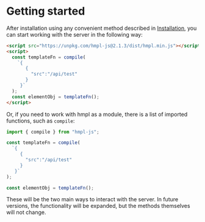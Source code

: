 # Getting started

After installation using any convenient method described in [Installation](/installation.md), you can start working with the server in the following way:

```html
<script src="https://unpkg.com/hmpl-js@2.1.3/dist/hmpl.min.js"></script>
<script>
  const templateFn = compile(
    `{ 
       {
         "src":"/api/test" 
       } 
     }`
  );
  const elementObj = templateFn();
</script>
```

Or, if you need to work with hmpl as a module, there is a list of imported functions, such as `compile`:

```javascript
import { compile } from "hmpl-js";

const templateFn = compile(
  `{ 
     {
       "src":"/api/test" 
     } 
   }`
);

const elementObj = templateFn();
```

These will be the two main ways to interact with the server. In future versions, the functionality will be expanded, but the methods themselves will not change.

